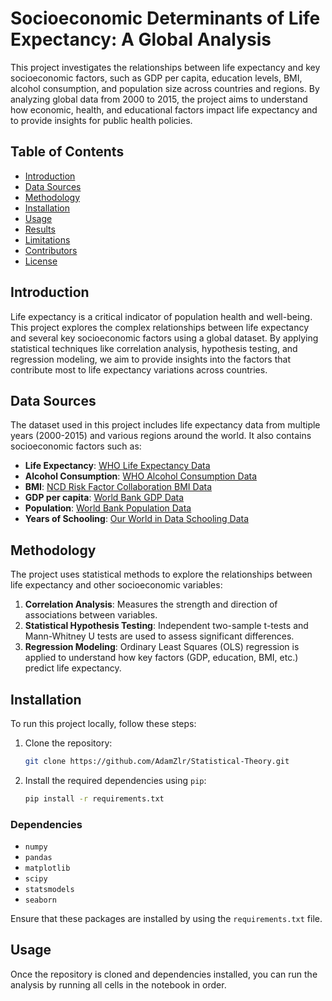 # Socioeconomic Determinants of Life Expectancy: A Global Analysis

This project investigates the relationships between life expectancy and key socioeconomic factors, such as GDP per capita, education levels, BMI, alcohol consumption, and population size across countries and regions. By analyzing global data from 2000 to 2015, the project aims to understand how economic, health, and educational factors impact life expectancy and to provide insights for public health policies.

## Table of Contents

- [Introduction](#introduction)
- [Data Sources](#data-sources)
- [Methodology](#methodology)
- [Installation](#installation)
- [Usage](#usage)
- [Results](#results)
- [Limitations](#limitations)
- [Contributors](#contributors)
- [License](#license)

## Introduction

Life expectancy is a critical indicator of population health and well-being. This project explores the complex relationships between life expectancy and several key socioeconomic factors using a global dataset. By applying statistical techniques like correlation analysis, hypothesis testing, and regression modeling, we aim to provide insights into the factors that contribute most to life expectancy variations across countries.

## Data Sources

The dataset used in this project includes life expectancy data from multiple years (2000-2015) and various regions around the world. It also contains socioeconomic factors such as:

- **Life Expectancy**: [WHO Life Expectancy Data](https://www.who.int/data/gho/data/indicators/indicator-details/GHO/life-expectancy-at-birth-(years))
- **Alcohol Consumption**: [WHO Alcohol Consumption Data](https://www.who.int/data/gho/data/indicators/indicator-details/GHO/alcohol-recorded-per-capita-(15-)-consumption-(in-litres-of-pure-alcohol))
- **BMI**: [NCD Risk Factor Collaboration BMI Data](https://www.ncdrisc.org/data-downloads-adiposity.html)
- **GDP per capita**: [World Bank GDP Data](https://data.worldbank.org/indicator/NY.GDP.PCAP.CD?most_recent_year_desc=true)
- **Population**: [World Bank Population Data](https://data.worldbank.org/indicator/SP.POP.TOTL?most_recent_year_desc=true)
- **Years of Schooling**: [Our World in Data Schooling Data](https://ourworldindata.org/grapher/mean-years-of-schooling-long-run)

## Methodology

The project uses statistical methods to explore the relationships between life expectancy and other socioeconomic variables:

1. **Correlation Analysis**: Measures the strength and direction of associations between variables.
2. **Statistical Hypothesis Testing**: Independent two-sample t-tests and Mann-Whitney U tests are used to assess significant differences.
3. **Regression Modeling**: Ordinary Least Squares (OLS) regression is applied to understand how key factors (GDP, education, BMI, etc.) predict life expectancy.

## Installation

To run this project locally, follow these steps:

1. Clone the repository:
    ```bash
    git clone https://github.com/AdamZlr/Statistical-Theory.git
    ```
2. Install the required dependencies using `pip`:
    ```bash
    pip install -r requirements.txt
    ```

### Dependencies

- `numpy`
- `pandas`
- `matplotlib`
- `scipy`
- `statsmodels`
- `seaborn`

Ensure that these packages are installed by using the `requirements.txt` file.

## Usage

Once the repository is cloned and dependencies installed, you can run the analysis by running all cells in the notebook in order.
